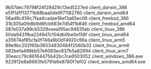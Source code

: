 9b57dec79798f24f29d29c13ed5227ed  client_darwin_386
e51f1d1f13771b68baa0de9f71182760  client_darwin_amd64
56ad9c456c7faa4cadae18ef3a65ec06  client_freebsd_386
31b305a0fe8b9d6fcb683e7d54f1b846  client_freebsd_amd64
087e037a99cb5329ceea195ac94635eb  client_linux_386
50da9431fba2249d7c104db0be0e158f  client_linux_amd64
a35674af85cfa0f746a6b0d14920c66a  client_linux_arm5
89e9bc202f65b36034830484f2560b32  client_linux_arm6
082befa488bb57e6083ec837b5a82694  client_linux_arm7
30eecc79c86164475b42bc7ce6503052  client_windows_386.exe
922912e8a8683fe5791e6e8780f7ef02  client_windows_amd64.exe
